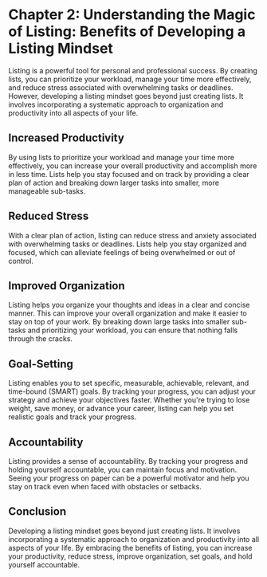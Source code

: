 Chapter 2: Understanding the Magic of Listing: Benefits of Developing a Listing Mindset
=======================================================================================

Listing is a powerful tool for personal and professional success. By creating lists, you can prioritize your workload, manage your time more effectively, and reduce stress associated with overwhelming tasks or deadlines. However, developing a listing mindset goes beyond just creating lists. It involves incorporating a systematic approach to organization and productivity into all aspects of your life.

Increased Productivity
----------------------

By using lists to prioritize your workload and manage your time more effectively, you can increase your overall productivity and accomplish more in less time. Lists help you stay focused and on track by providing a clear plan of action and breaking down larger tasks into smaller, more manageable sub-tasks.

Reduced Stress
--------------

With a clear plan of action, listing can reduce stress and anxiety associated with overwhelming tasks or deadlines. Lists help you stay organized and focused, which can alleviate feelings of being overwhelmed or out of control.

Improved Organization
---------------------

Listing helps you organize your thoughts and ideas in a clear and concise manner. This can improve your overall organization and make it easier to stay on top of your work. By breaking down large tasks into smaller sub-tasks and prioritizing your workload, you can ensure that nothing falls through the cracks.

Goal-Setting
------------

Listing enables you to set specific, measurable, achievable, relevant, and time-bound (SMART) goals. By tracking your progress, you can adjust your strategy and achieve your objectives faster. Whether you're trying to lose weight, save money, or advance your career, listing can help you set realistic goals and track your progress.

Accountability
--------------

Listing provides a sense of accountability. By tracking your progress and holding yourself accountable, you can maintain focus and motivation. Seeing your progress on paper can be a powerful motivator and help you stay on track even when faced with obstacles or setbacks.

Conclusion
----------

Developing a listing mindset goes beyond just creating lists. It involves incorporating a systematic approach to organization and productivity into all aspects of your life. By embracing the benefits of listing, you can increase your productivity, reduce stress, improve organization, set goals, and hold yourself accountable.
